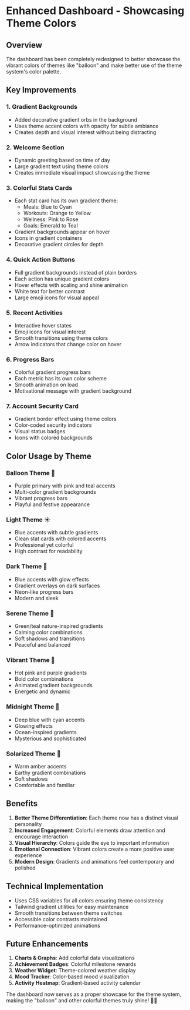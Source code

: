 # Enhanced Dashboard - Showcasing Theme Colors

## Overview
The dashboard has been completely redesigned to better showcase the vibrant colors of themes like "balloon" and make better use of the theme system's color palette.

## Key Improvements

### 1. **Gradient Backgrounds**
- Added decorative gradient orbs in the background
- Uses theme accent colors with opacity for subtle ambiance
- Creates depth and visual interest without being distracting

### 2. **Welcome Section**
- Dynamic greeting based on time of day
- Large gradient text using theme colors
- Creates immediate visual impact showcasing the theme

### 3. **Colorful Stats Cards**
- Each stat card has its own gradient theme:
  - Meals: Blue to Cyan
  - Workouts: Orange to Yellow  
  - Wellness: Pink to Rose
  - Goals: Emerald to Teal
- Gradient backgrounds appear on hover
- Icons in gradient containers
- Decorative gradient circles for depth

### 4. **Quick Action Buttons**
- Full gradient backgrounds instead of plain borders
- Each action has unique gradient colors
- Hover effects with scaling and shine animation
- White text for better contrast
- Large emoji icons for visual appeal

### 5. **Recent Activities**
- Interactive hover states
- Emoji icons for visual interest
- Smooth transitions using theme colors
- Arrow indicators that change color on hover

### 6. **Progress Bars**
- Colorful gradient progress bars
- Each metric has its own color scheme
- Smooth animation on load
- Motivational message with gradient background

### 7. **Account Security Card**
- Gradient border effect using theme colors
- Color-coded security indicators
- Visual status badges
- Icons with colored backgrounds

## Color Usage by Theme

### Balloon Theme 🎈
- Purple primary with pink and teal accents
- Multi-color gradient backgrounds
- Vibrant progress bars
- Playful and festive appearance

### Light Theme ☀️
- Blue accents with subtle gradients
- Clean stat cards with colored accents
- Professional yet colorful
- High contrast for readability

### Dark Theme 🌙
- Blue accents with glow effects
- Gradient overlays on dark surfaces
- Neon-like progress bars
- Modern and sleek

### Serene Theme 🌿
- Green/teal nature-inspired gradients
- Calming color combinations
- Soft shadows and transitions
- Peaceful and balanced

### Vibrant Theme 🎨
- Hot pink and purple gradients
- Bold color combinations
- Animated gradient backgrounds
- Energetic and dynamic

### Midnight Theme 🌌
- Deep blue with cyan accents
- Glowing effects
- Ocean-inspired gradients
- Mysterious and sophisticated

### Solarized Theme 🌅
- Warm amber accents
- Earthy gradient combinations
- Soft shadows
- Comfortable and familiar

## Benefits

1. **Better Theme Differentiation**: Each theme now has a distinct visual personality
2. **Increased Engagement**: Colorful elements draw attention and encourage interaction
3. **Visual Hierarchy**: Colors guide the eye to important information
4. **Emotional Connection**: Vibrant colors create a more positive user experience
5. **Modern Design**: Gradients and animations feel contemporary and polished

## Technical Implementation

- Uses CSS variables for all colors ensuring theme consistency
- Tailwind gradient utilities for easy maintenance
- Smooth transitions between theme switches
- Accessible color contrasts maintained
- Performance-optimized animations

## Future Enhancements

1. **Charts & Graphs**: Add colorful data visualizations
2. **Achievement Badges**: Colorful milestone rewards
3. **Weather Widget**: Theme-colored weather display
4. **Mood Tracker**: Color-based mood visualization
5. **Activity Heatmap**: Gradient-based activity calendar

The dashboard now serves as a proper showcase for the theme system, making the "balloon" and other colorful themes truly shine! 🎨✨
